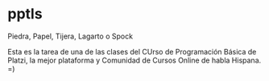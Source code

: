 # pptls
Piedra, Papel, Tijera, Lagarto o Spock

Esta es la tarea de una de las clases del CUrso de Programación Básica de Platzi, la mejor plataforma y Comunidad de Cursos Online de habla Hispana.
=)
